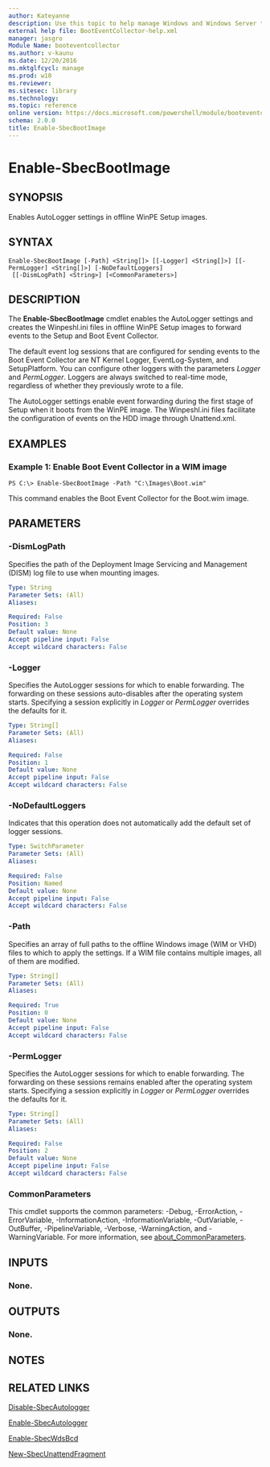 ```yaml
---
author: Kateyanne
description: Use this topic to help manage Windows and Windows Server technologies with Windows PowerShell.
external help file: BootEventCollector-help.xml
manager: jasgro
Module Name: booteventcollector
ms.author: v-kaunu
ms.date: 12/20/2016
ms.mktglfcycl: manage
ms.prod: w10
ms.reviewer: 
ms.sitesec: library
ms.technology: 
ms.topic: reference
online version: https://docs.microsoft.com/powershell/module/booteventcollector/enable-sbecbootimage?view=windowsserver2022-ps&wt.mc_id=ps-gethelp
schema: 2.0.0
title: Enable-SbecBootImage
---
```


# Enable-SbecBootImage

## SYNOPSIS
Enables AutoLogger settings in offline WinPE Setup images.

## SYNTAX

```
Enable-SbecBootImage [-Path] <String[]> [[-Logger] <String[]>] [[-PermLogger] <String[]>] [-NoDefaultLoggers]
 [[-DismLogPath] <String>] [<CommonParameters>]
```

## DESCRIPTION
The **Enable-SbecBootImage** cmdlet enables the AutoLogger settings and creates the Winpeshl.ini files in offline WinPE Setup images to forward events to the Setup and Boot Event Collector.

The default event log sessions that are configured for sending events to the Boot Event Collector are NT Kernel Logger, EventLog-System, and SetupPlatform.
You can configure other loggers with the parameters *Logger* and *PermLogger*.
Loggers are always switched to real-time mode, regardless of whether they previously wrote to a file.

The AutoLogger settings enable event forwarding during the first stage of Setup when it boots from the WinPE image.
The Winpeshl.ini files facilitate the configuration of events on the HDD image through Unattend.xml.

## EXAMPLES

### Example 1: Enable Boot Event Collector in a WIM image
```
PS C:\> Enable-SbecBootImage -Path "C:\Images\Boot.wim"
```

This command enables the Boot Event Collector for the Boot.wim image.

## PARAMETERS

### -DismLogPath
Specifies the path of the Deployment Image Servicing and Management (DISM) log file to use when mounting images.

```yaml
Type: String
Parameter Sets: (All)
Aliases: 

Required: False
Position: 3
Default value: None
Accept pipeline input: False
Accept wildcard characters: False
```

### -Logger
Specifies the AutoLogger sessions for which to enable forwarding.
The forwarding on these sessions auto-disables after the operating system starts.
Specifying a session explicitly in *Logger* or *PermLogger* overrides the defaults for it.

```yaml
Type: String[]
Parameter Sets: (All)
Aliases: 

Required: False
Position: 1
Default value: None
Accept pipeline input: False
Accept wildcard characters: False
```

### -NoDefaultLoggers
Indicates that this operation does not automatically add the default set of logger sessions.

```yaml
Type: SwitchParameter
Parameter Sets: (All)
Aliases: 

Required: False
Position: Named
Default value: None
Accept pipeline input: False
Accept wildcard characters: False
```

### -Path
Specifies an array of full paths to the offline Windows image (WIM or VHD) files to which to apply the settings.
If a WIM file contains multiple images, all of them are modified.

```yaml
Type: String[]
Parameter Sets: (All)
Aliases: 

Required: True
Position: 0
Default value: None
Accept pipeline input: False
Accept wildcard characters: False
```

### -PermLogger
Specifies the AutoLogger sessions for which to enable forwarding.
The forwarding on these sessions remains enabled after the operating system starts.
Specifying a session explicitly in *Logger* or *PermLogger* overrides the defaults for it.

```yaml
Type: String[]
Parameter Sets: (All)
Aliases: 

Required: False
Position: 2
Default value: None
Accept pipeline input: False
Accept wildcard characters: False
```

### CommonParameters
This cmdlet supports the common parameters: -Debug, -ErrorAction, -ErrorVariable, -InformationAction, -InformationVariable, -OutVariable, -OutBuffer, -PipelineVariable, -Verbose, -WarningAction, and -WarningVariable. For more information, see [about_CommonParameters](https://go.microsoft.com/fwlink/?LinkID=113216).

## INPUTS

### None.

## OUTPUTS

### None.

## NOTES

## RELATED LINKS

[Disable-SbecAutologger](./Disable-SbecAutologger.md)

[Enable-SbecAutologger](./Enable-SbecAutologger.md)

[Enable-SbecWdsBcd](./Enable-SbecWdsBcd.md)

[New-SbecUnattendFragment](./New-SbecUnattendFragment.md)

